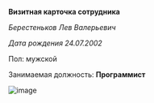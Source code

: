 **Визитная карточка сотрудника**

*Берестеньков Лев Валерьевич*

*Дата рождения 24.07.2002*

Пол: мужской

Занимаемая должность: **Программист**

![image](https://avatars.mds.yandex.net/i?id=6a60d4a1f6e6450bbaeec86c0b8477ac5eecdbc4-8484366-images-thumbs&n=13.jpg)
